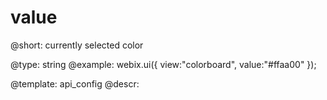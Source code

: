 value
=============


@short: currently selected color
	

@type: string
@example:
	webix.ui({
      view:"colorboard",
      value:"#ffaa00"
    });

@template:	api_config
@descr:


